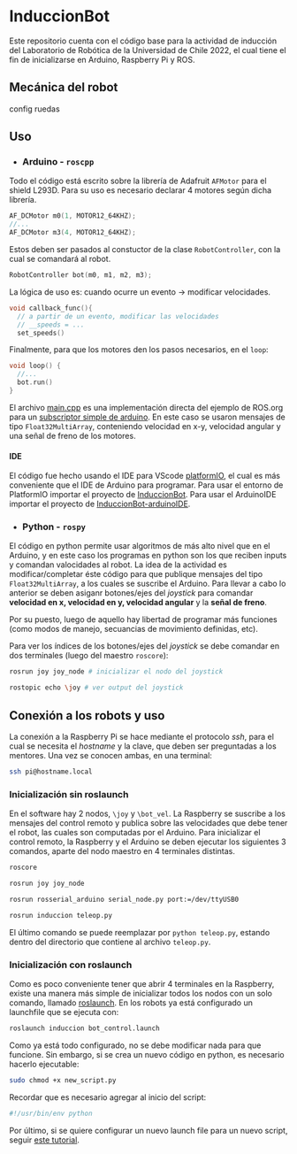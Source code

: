 # InduccionBot

Este repositorio cuenta con el código base para la actividad de inducción del Laboratorio de Robótica de la Universidad de Chile 2022, el cual tiene el fin de inicializarse en Arduino, Raspberry Pi y ROS.

## Mecánica del robot
config ruedas

## Uso

- ### Arduino - `roscpp`

Todo el código está escrito sobre la librería de Adafruit `AFMotor` para el shield L293D. Para su uso es necesario declarar 4 motores según dicha librería.

```cpp
AF_DCMotor m0(1, MOTOR12_64KHZ);
//...
AF_DCMotor m3(4, MOTOR12_64KHZ);
```
Estos deben ser pasados al constuctor de la clase `RobotController`, con la cual se comandará al robot.

```cpp
RobotController bot(m0, m1, m2, m3);
```

La lógica de uso es: cuando ocurre un evento -> modificar velocidades. 

```cpp
void callback_func(){
  // a partir de un evento, modificar las velocidades
  // __speeds = ...
  set_speeds()
```

Finalmente, para que los motores den los pasos necesarios, en el `loop`:

```cpp
void loop() {
  //...
  bot.run()
}
```

El archivo [main.cpp](https://github.com/gonzal0lguin/InduccionBot/blob/main/arduino/InduccionBot/src/main.cpp) es una implementación directa del ejemplo de ROS.org para un [subscriptor simple de arduino](http://wiki.ros.org/rosserial_arduino/Tutorials/Blink). En este caso se usaron mensajes de tipo `Float32MultiArray`, conteniendo velocidad en x-y, velocidad angular y una señal de freno de los motores.

#### IDE

El código fue hecho usando el IDE para VScode [platformIO](https://platformio.org/), el cual es más conveniente que el IDE de Arduino para programar. Para usar el entorno de PlatformIO importar el proyecto de [InduccionBot](https://github.com/gonzal0lguin/InduccionBot/tree/main/arduino/InduccionBot). Para usar el ArduinoIDE importar el proyecto de [InduccionBot-arduinoIDE](https://github.com/gonzal0lguin/InduccionBot/tree/main/arduino/InduccionBot-arduinoIDE).

- ### Python - `rospy` 

El código en python permite usar algoritmos de más alto nivel que en el Arduino, y en este caso los programas en python son los que reciben inputs y comandan valocidades al robot. 
La idea de la actividad es modificar/completar éste código para que publique mensajes del tipo `Float32MultiArray`, a los cuales se suscribe el Arduino. Para llevar a cabo lo anterior se deben asiganr botones/ejes del _joystick_ para comandar **velocidad en x, velocidad en y, velocidad angular** y la **señal de freno**.

Por su puesto, luego de aquello hay libertad de programar más funciones (como modos de manejo, secuancias de movimiento definidas, etc).

Para ver los índices de los botones/ejes del _joystick_ se debe comandar en dos terminales (luego del maestro `roscore`):

```bash
rosrun joy joy_node # inicializar el nodo del joystick
```

```bash
rostopic echo \joy # ver output del joystick 
```

## Conexión a los robots y uso

La conexión a la Raspberry Pi se hace mediante el protocolo _ssh_, para el cual se necesita el *hostname* y la clave, que deben ser preguntadas a los mentores. Una vez se conocen ambas, en una terminal:

```bash
ssh pi@hostname.local
```

### Inicialización **sin** roslaunch

En el software hay 2 nodos, `\joy` y `\bot_vel`. La Raspberry se suscribe a los mensajes del control remoto y publica sobre las velocidades que debe tener el robot, las cuales son computadas por el Arduino. Para inicializar el control remoto, la Raspberry y el Arduino se deben ejecutar los siguientes 3 comandos, aparte del nodo maestro en 4 terminales distintas.

```bash
roscore
```
```bash
rosrun joy joy_node
```
```bash
rosrun rosserial_arduino serial_node.py port:=/dev/ttyUSB0
```
```bash
rosrun induccion teleop.py
```

El último comando se puede reemplazar por `python teleop.py`, estando dentro del directorio que contiene al archivo `teleop.py`.

### Inicialización con roslaunch

Como es poco conveniente tener que abrir 4 terminales en la Raspberry, existe una manera más simple de inicializar todos los nodos con un solo comando, llamado [roslaunch](http://wiki.ros.org/roslaunch). En los robots ya está configurado un launchfile que se ejecuta con:

```bash
roslaunch induccion bot_control.launch
```

Como ya está todo configurado, no se debe modificar nada para que funcione. Sin embargo, si se crea un nuevo código en python, es necesario hacerlo ejecutable:

```bash
sudo chmod +x new_script.py
```

Recordar que es necesario agregar al inicio del script:

```python
#!/usr/bin/env python
```

Por último, si se quiere configurar un nuevo launch file para un nuevo script, seguir [este tutorial](https://automaticaddison.com/how-to-create-and-execute-ros-launch-files/).
